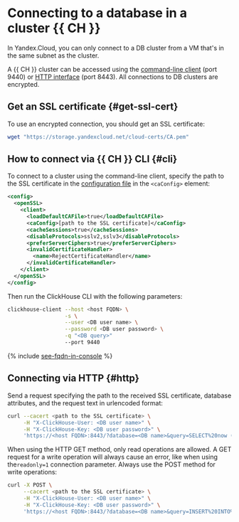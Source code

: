 # Connecting to a database in a cluster {{ CH }}


In Yandex.Cloud, you can only connect to a DB cluster from a VM that's in the same subnet as the cluster.


A {{ CH }} cluster can be accessed using the [command-line client](https://clickhouse.yandex/docs/en/interfaces/cli/) (port 9440) or [HTTP interface](https://clickhouse.tech/docs/en/interfaces/http/) (port 8443). All connections to DB clusters are encrypted.

## Get an SSL certificate {#get-ssl-cert}

To use an encrypted connection, you should get an SSL certificate:


```bash
wget "https://storage.yandexcloud.net/cloud-certs/CA.pem"
```


## How to connect via {{ CH }} CLI {#cli}

To connect to a cluster using the command-line client, specify the path to the SSL certificate in the [configuration file](https://clickhouse.yandex/docs/en/interfaces/cli/#interfaces_cli_configuration) in the `<caConfig>` element:

```xml
<config>
  <openSSL>
    <client>
      <loadDefaultCAFile>true</loadDefaultCAFile>
      <caConfig>[path to the SSL certificate]</caConfig>
      <cacheSessions>true</cacheSessions>
      <disableProtocols>sslv2,sslv3</disableProtocols>
      <preferServerCiphers>true</preferServerCiphers>
      <invalidCertificateHandler>
        <name>RejectCertificateHandler</name>
      </invalidCertificateHandler>
    </client>
  </openSSL>
</config>
```

Then run the ClickHouse CLI with the following parameters:

```bash
clickhouse-client --host <host FQDN> \
                  -s \
                  --user <DB user name> \
                  --password <DB user password> \
                  -q "<DB query>"
                  --port 9440
```

{% include [see-fqdn-in-console](../../_includes/mdb/see-fqdn-in-console.md) %}

## Connecting via HTTP {#http}

Send a request specifying the path to the received SSL certificate, database attributes, and the request text in urlencoded format:

```bash
curl --cacert <path to the SSL certificate> \
     -H "X-ClickHouse-User: <DB user name>" \
     -H "X-ClickHouse-Key: <DB user password>" \
     'https://<host FQDN>:8443/?database=<DB name>&query=SELECT%20now ()'
```

When using the HTTP GET method, only read operations are allowed. A GET request for a write operation will always cause an error, like when using the`readonly=1` connection parameter.
Always use the POST method for write operations:

```bash
curl -X POST \
     --cacert <path to the SSL certificate> \
     -H "X-ClickHouse-User: <DB user name>" \
     -H "X-ClickHouse-Key: <DB user password>" \
     'https://<host FQDN>:8443/?database=<DB name>&query=INSERT%20INTO%20Customers%20%28CustomerName%2C%20Address%29%20VALUES%20%28%27Example%20Exampleson%27%2C%20%27Moscow%2C%20Lva%20Tolstogo%2C%2016%27%29%3B'
```


